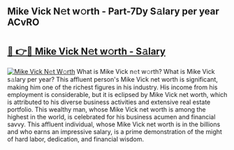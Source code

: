 ## Mike Vick N𝚎t w𝚘rth - Part-7Dy S𝚊lary per year ACvRO

# <h2><a href="http://gc20fo.nevu.top/?p=Mike+Vick">🔗 👉🔴 Mike Vick N𝚎t w𝚘rth - S𝚊lary</a></h2>

[![Mike Vick N𝚎t W𝚘rth](https://i.imgur.com/Oavwk0R.jpeg)](http://gc20fo.nevu.top/?p=Mike+Vick)
What is Mike Vick n𝚎t w𝚘rth? What is Mike Vick s𝚊lary per year?
This affluent person's Mike Vick net worth is significant, making him one of the richest figures in his industry. His income from his employment is considerable, but it is eclipsed by Mike Vick net worth, which is attributed to his diverse business activities and extensive real estate portfolio. This wealthy man, whose Mike Vick net worth is among the highest in the world, is celebrated for his business acumen and financial savvy. This affluent individual, whose Mike Vick net worth is in the billions and who earns an impressive salary, is a prime demonstration of the might of hard labor, dedication, and financial wisdom.
